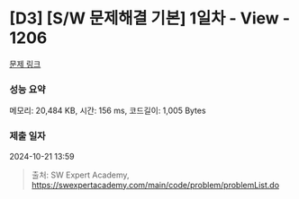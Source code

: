 # [D3] [S/W 문제해결 기본] 1일차 - View - 1206 

[문제 링크](https://swexpertacademy.com/main/code/problem/problemDetail.do?contestProbId=AV134DPqAA8CFAYh) 

### 성능 요약

메모리: 20,484 KB, 시간: 156 ms, 코드길이: 1,005 Bytes

### 제출 일자

2024-10-21 13:59



> 출처: SW Expert Academy, https://swexpertacademy.com/main/code/problem/problemList.do